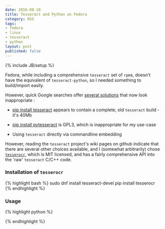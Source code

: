 ```yaml
---
date: 2016-08-10
title: Tesseract and Python on Fedora
category: OSS
tags:
- fedora
- linux
- tesseract
- python
layout: post
published: false
---
```

{% include JB/setup %}

Fedora, while including a comprehensive ```tesseract``` set of ```rpm```s, doesn't have the equivalent of 
```tesseract-python```, so I needed something to build/import easily.

However, quick Google searches offer [several solutions](https://www.quora.com/How-do-I-use-PyTesser-and-Tesseract-OCR-in-Ubuntu-with-Python) that now look inappropriate : 

*  [pip install tesseract](https://code.google.com/archive/p/python-tesseract/) appears to contain a complete, old
  ```tesseract``` build - it's 40Mb

*  [pip install pytesseract](https://pypi.python.org/pypi/pytesseract) is GPL3, which is inappropriate for my use-case

*  Using ```tesseract``` directly via commandline embedding

However, reading the ```tesseract``` project's wiki pages on github indicate that there are several
other choices available, and I (somewhat arbitrarily) chose [```tesserocr```](https://github.com/sirfz/tesserocr), which is MIT licensed, and 
has a fairly comprehensive API into the 'raw' ```tesseract``` C/C++ code.


### Installation of ```tesserocr```

{% highlight bash %}
sudo dnf install tesseract-devel
pip install tesserocr
{% endhighlight %}


### Usage

{% highlight python %}

{% endhighlight %}
